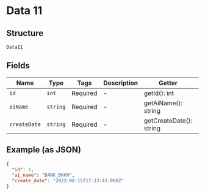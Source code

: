 
# Data 11

## Structure

`Data11`

## Fields

| Name | Type | Tags | Description | Getter | Setter |
|  --- | --- | --- | --- | --- | --- |
| `id` | `int` | Required | - | getId(): int | setId(int id): void |
| `aiName` | `string` | Required | - | getAiName(): string | setAiName(string aiName): void |
| `createDate` | `string` | Required | - | getCreateDate(): string | setCreateDate(string createDate): void |

## Example (as JSON)

```json
{
  "id": 1,
  "ai_name": "BANK_BKKN",
  "create_date": "2022-08-15T17:13:43.000Z"
}
```

